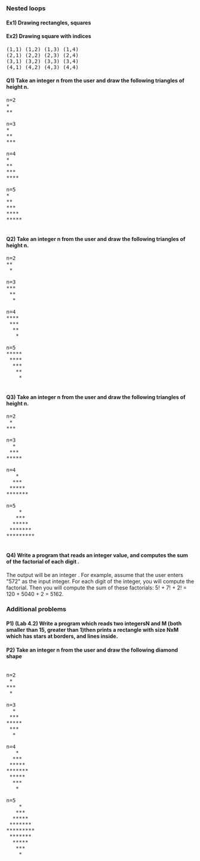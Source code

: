 ### Nested loops

#### Ex1) Drawing rectangles, squares

#### Ex2) Drawing square with indices

<pre>
(1,1) (1,2) (1,3) (1,4)
(2,1) (2,2) (2,3) (2,4)
(3,1) (3,2) (3,3) (3,4)
(4,1) (4,2) (4,3) (4,4)
</pre>



#### Q1) Take an integer n from the user and draw the following triangles of height n.

<pre>
n=2
*
**

n=3
*
**
***

n=4
*
**
***
****

n=5
*
**
***
****
*****

</pre>

#### Q2) Take an integer n from the user and draw the following triangles of height n.

<pre>
n=2
**
 *
 
n=3
***
 **
  *
   
n=4
****
 ***
  **
   *
   
n=5
*****
 ****
  ***
   **
    *
    
</pre>

#### Q3) Take an integer n from the user and draw the following triangles of height n.

<pre>
n=2
 *
***

n=3
  *
 ***
*****

n=4
   *
  ***
 *****
*******

n=5
    *
   ***
  *****
 *******
*********

</pre>

#### Q4) Write a program that reads an integer value, and computes the sum of the factorial of each digit . 

The output will be an integer . For example, assume that the user enters "572" as the input integer. For each digit of the integer, you will compute the factorial. Then you will compute the sum of these factorials: 5! + 7! + 2! = 120 + 5040 + 2 = 5162. 

### Additional problems

#### P1) (Lab 4.2) Write a program which reads two integersN and M (both smaller than 15, greater than 1)then prints a rectangle with size NxM which has stars at borders, and lines inside.

#### P2) Take an integer n from the user and draw the following diamond shape

<pre>

n=2
 *
***
 *

n=3
  *
 ***
*****
 ***
  *

n=4
   *
  ***
 *****
*******
 *****
  ***
   *

n=5
    *
   ***
  *****
 *******
*********
 *******
  *****
   ***
    *

</pre>
